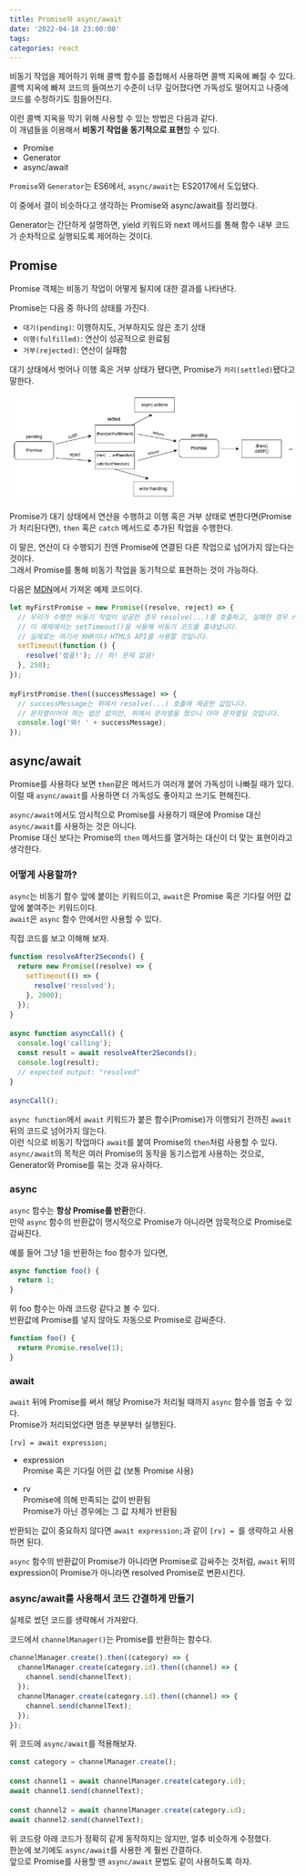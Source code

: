 ```yaml
---
title: Promise와 async/await
date: '2022-04-18 23:00:00'
tags:
categories: react
---
```


비동기 작업을 제어하기 위해 콜백 함수를 중첩해서 사용하면 콜백 지옥에 빠질 수 있다.  
콜백 지옥에 빠져 코드의 들여쓰기 수준이 너무 깊어졌다면 가독성도 떨어지고 나중에 코드를 수정하기도 힘들어진다.

이런 콜백 지옥을 막기 위해 사용할 수 있는 방법은 다음과 같다.  
이 개념들을 이용해서 **비동기 작업을 동기적으로 표현**할 수 있다.

- Promise
- Generator
- async/await

`Promise`와 `Generator`는 ES6에서, `async/await`는 ES2017에서 도입됐다.

이 중에서 결이 비슷하다고 생각하는 Promise와 async/await를 정리했다.

Generator는 간단하게 설명하면, yield 키워드와 next 메서드를 통해 함수 내부 코드가 순차적으로 실행되도록 제어하는 것이다.

## Promise

Promise 객체는 비동기 작업이 어떻게 될지에 대한 결과를 나타낸다.

Promise는 다음 중 하나의 상태를 가진다.

- `대기(pending)`: 이행하지도, 거부하지도 않은 초기 상태
- `이행(fulfilled)`: 연산이 성공적으로 완료됨
- `거부(rejected)`: 연산이 실패함

대기 상태에서 벗어나 이행 혹은 거부 상태가 됐다면, Promise가 `처리(settled)`됐다고 말한다.

![Promise 흐름](promise-flow.png)

Promise가 대기 상태에서 연산을 수행하고 이행 혹은 거부 상태로 변한다면(Promise가 처리된다면), `then` 혹은 `catch` 메서드로 추가된 작업을 수행한다.

이 말은, 연산이 다 수행되기 전엔 Promise에 연결된 다른 작업으로 넘어가지 않는다는 것이다.  
그래서 Promise를 통해 비동기 작업을 동기적으로 표현하는 것이 가능하다.

다음은 [MDN](https://developer.mozilla.org/ko/docs/Web/JavaScript/Reference/Global_Objects/Promise#%EC%98%88%EC%A0%9C)에서 가져온 예제 코드이다.

```js
let myFirstPromise = new Promise((resolve, reject) => {
  // 우리가 수행한 비동기 작업이 성공한 경우 resolve(...)를 호출하고, 실패한 경우 reject(...)를 호출합니다.
  // 이 예제에서는 setTimeout()을 사용해 비동기 코드를 흉내냅니다.
  // 실제로는 여기서 XHR이나 HTML5 API를 사용할 것입니다.
  setTimeout(function () {
    resolve('성공!'); // 와! 문제 없음!
  }, 250);
});

myFirstPromise.then((successMessage) => {
  // successMessage는 위에서 resolve(...) 호출에 제공한 값입니다.
  // 문자열이어야 하는 법은 없지만, 위에서 문자열을 줬으니 아마 문자열일 것입니다.
  console.log('와! ' + successMessage);
});
```

## async/await

Promise를 사용하다 보면 `then`같은 메서드가 여러개 붙어 가독성이 나빠질 때가 있다.  
이럴 때 `async/await`를 사용하면 더 가독성도 좋아지고 쓰기도 편해진다.

`async/await`에서도 암시적으로 Promise를 사용하기 때문에 Promise 대신 `async/await`를 사용하는 것은 아니다.  
Promise 대신 보다는 Promise의 `then` 메서드를 열거하는 대신이 더 맞는 표현이라고 생각한다.

### 어떻게 사용할까?

`async`는 비동기 함수 앞에 붙이는 키워드이고, `await`은 Promise 혹은 기다릴 어떤 값 앞에 붙여주는 키워드이다.  
`await`은 `async` 함수 안에서만 사용할 수 있다.

직접 코드를 보고 이해해 보자.

```js
function resolveAfter2Seconds() {
  return new Promise((resolve) => {
    setTimeout(() => {
      resolve('resolved');
    }, 2000);
  });
}

async function asyncCall() {
  console.log('calling');
  const result = await resolveAfter2Seconds();
  console.log(result);
  // expected output: "resolved"
}

asyncCall();
```

`async function`에서 `await` 키워드가 붙은 함수(Promise)가 이행되기 전까진 `await` 뒤의 코드로 넘어가지 않는다.  
이런 식으로 비동기 작업마다 `await`를 붙여 Promise의 `then`처럼 사용할 수 있다.  
`async/await`의 목적은 여러 Promise의 동작을 동기스럽게 사용하는 것으로, Generator와 Promise를 묶는 것과 유사하다.

### async

`async` 함수는 **항상 Promise를 반환**한다.  
만약 `async` 함수의 반환값이 명시적으로 Promise가 아니라면 암묵적으로 Promise로 감싸진다.

예를 들어 그냥 1을 반환하는 foo 함수가 있다면,

```js
async function foo() {
  return 1;
}
```

위 foo 함수는 아래 코드랑 같다고 볼 수 있다.  
반환값에 Promise를 넣지 않아도 자동으로 Promise로 감싸준다.

```js
function foo() {
  return Promise.resolve(1);
}
```

### await

`await` 뒤에 Promise를 써서 해당 Promise가 처리될 때까지 `async` 함수를 멈출 수 있다.  
Promise가 처리되었다면 멈춘 부분부터 실행된다.

```
[rv] = await expression;
```

- expression  
  Promise 혹은 기다릴 어떤 값 (보통 Promise 사용)

- rv  
  Promise에 의해 만족되는 값이 반환됨  
  Promise가 아닌 경우에는 그 값 자체가 반환됨

반환되는 값이 중요하지 않다면 `await expression;`과 같이 `[rv] = `를 생략하고 사용하면 된다.

`async` 함수의 반환값이 Promise가 아니라면 Promise로 감싸주는 것처럼, `await` 뒤의 expression이 Promise가 아니라면 resolved Promise로 변환시킨다.

### async/await를 사용해서 코드 간결하게 만들기

실제로 썼던 코드를 생략해서 가져왔다.

코드에서 `channelManager()`는 Promise를 반환하는 함수다.

```jsx
channelManager.create().then((category) => {
  channelManager.create(category.id).then((channel) => {
    channel.send(channelText);
  });
  channelManager.create(category.id).then((channel) => {
    channel.send(channelText);
  });
});
```

위 코드에 `async/await`를 적용해보자.

```jsx
const category = channelManager.create();

const channel1 = await channelManager.create(category.id);
await channel1.send(channelText);

const channel2 = await channelManager.create(category.id);
await channel2.send(channelText);
```

위 코드랑 아래 코드가 정확히 같게 동작하지는 않지만, 얼추 비슷하게 수정했다.  
한눈에 보기에도 `async/await`를 사용한 게 훨씬 간결하다.  
앞으로 Promise를 사용할 땐 `async/await` 문법도 같이 사용하도록 하자.

```toc

```
